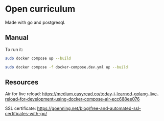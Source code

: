 # Open curriculum

Made with go and postgresql.

## Manual

To run it:

```bash
sudo docker compose up --build 
```

```bash
sudo docker compose -f docker-compose.dev.yml up --build
```


## Resources

Air for live reload:
https://medium.easyread.co/today-i-learned-golang-live-reload-for-development-using-docker-compose-air-ecc688ee076

SSL certificate:
https://goenning.net/blog/free-and-automated-ssl-certificates-with-go/
